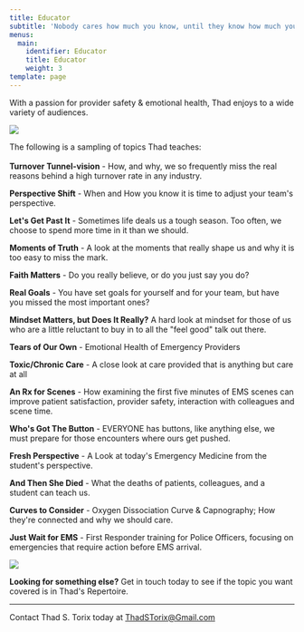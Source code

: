 ```yaml
---
title: Educator
subtitle: 'Nobody cares how much you know, until they know how much you care.'
menus:
  main:
    identifier: Educator
    title: Educator
    weight: 3
template: page
---
```

With a passion for provider safety & emotional health, Thad enjoys to a wide variety of audiences.

![](/images/clinical-coordinator.png)

The following is a sampling of topics Thad teaches:\
\
**Turnover Tunnel-vision** - How, and why, we so frequently miss the real reasons behind a high turnover rate in any industry.

**Perspective Shift** - When and How you know it is time to adjust your team's perspective.  

**Let's Get Past It** - Sometimes life deals us a tough season.  Too often, we choose to spend more time in it than we should.

**Moments of Truth** - A look at the moments that really shape us and why it is too easy to miss the mark.

**Faith Matters** - Do you really believe, or do you just say you do?

**Real Goals** - You have set goals for yourself and for your team, but have you missed the most important ones?

**Mindset Matters, but Does It Really?** A hard look at mindset for those of us who are a little reluctant to buy in to all the "feel good" talk out there.

**Tears of Our Own** - Emotional Health of Emergency Providers

**Toxic/Chronic Care** - A close look at care provided that is anything but care at all

**An Rx for Scenes** - How examining the first five minutes of EMS scenes can improve patient satisfaction, provider safety, interaction with colleagues and scene time.

**Who's Got The Button** - EVERYONE has buttons, like anything else, we must prepare for those encounters where ours get pushed.

**Fresh Perspective** - A Look at today's Emergency Medicine from the student's perspective.

**And Then She Died** - What the deaths of patients, colleagues, and a student can teach us. 

**Curves to Consider** - Oxygen Dissociation Curve & Capnography; How they're connected and why we should care.

**Just Wait for EMS** - First Responder training for Police Officers, focusing on emergencies that require action before EMS arrival.

![](/images/emt-lecture.png)

**Looking for something else?**  Get in touch today to see if the topic you want covered is in Thad's Repertoire.

- - -

Contact Thad S. Torix today at ThadSTorix@Gmail.com
